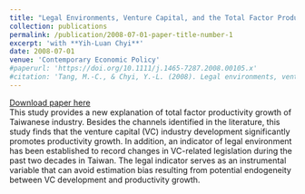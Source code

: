 ```yaml
---
title: "Legal Environments, Venture Capital, and the Total Factor Productivity Growth of Taiwanese Industry"
collection: publications
permalink: /publication/2008-07-01-paper-title-number-1
excerpt: 'with **Yih-Luan Chyi**'
date: 2008-07-01
venue: 'Contemporary Economic Policy'
#paperurl: 'https://doi.org/10.1111/j.1465-7287.2008.00105.x'
#citation: 'Tang, M.-C., & Chyi, Y.-L. (2008). Legal environments, venture capital, and total factor productivity growth of taiwanese industry. Contemporary Economic Policy, 26(3).'
---
```

[Download paper here](https://www.dropbox.com/s/50pokjstyt8g29h/CEP.pdf?dl=0)</br>
This study provides a new explanation of total factor productivity growth of Taiwanese industry. Besides the channels identified in the literature, this study finds that the venture capital (VC) industry development significantly promotes productivity growth. In addition, an indicator of legal environment has been established to record changes in VC-related legislation during the past two decades in Taiwan. The legal indicator serves as an instrumental variable that can avoid estimation bias resulting from potential endogeneity between VC development and productivity growth.
